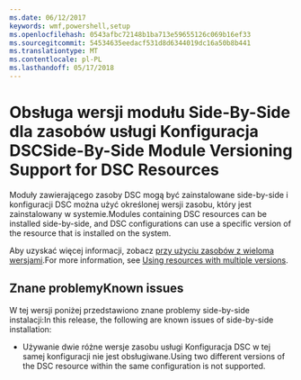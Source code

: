 ```yaml
---
ms.date: 06/12/2017
keywords: wmf,powershell,setup
ms.openlocfilehash: 0543afbc72148b1ba713e59655126c069b16ef33
ms.sourcegitcommit: 54534635eedacf531d8d6344019dc16a50b8b441
ms.translationtype: MT
ms.contentlocale: pl-PL
ms.lasthandoff: 05/17/2018
---
```

# <a name="side-by-side-module-versioning-support-for-dsc-resources"></a><span data-ttu-id="bc13f-102">Obsługa wersji modułu Side-By-Side dla zasobów usługi Konfiguracja DSC</span><span class="sxs-lookup"><span data-stu-id="bc13f-102">Side-By-Side Module Versioning Support for DSC Resources</span></span>

<span data-ttu-id="bc13f-103">Moduły zawierającego zasoby DSC mogą być zainstalowane side-by-side i konfiguracji DSC można użyć określonej wersji zasobu, który jest zainstalowany w systemie.</span><span class="sxs-lookup"><span data-stu-id="bc13f-103">Modules containing DSC resources can be installed side-by-side, and DSC configurations can use a specific version of the resource that is installed on the system.</span></span>

<span data-ttu-id="bc13f-104">Aby uzyskać więcej informacji, zobacz [przy użyciu zasobów z wieloma wersjami](https://msdn.microsoft.com/powershell/dsc/sxsresource).</span><span class="sxs-lookup"><span data-stu-id="bc13f-104">For more information, see [Using resources with multiple versions](https://msdn.microsoft.com/powershell/dsc/sxsresource).</span></span>

## <a name="known-issues"></a><span data-ttu-id="bc13f-105">Znane problemy</span><span class="sxs-lookup"><span data-stu-id="bc13f-105">Known issues</span></span>

<span data-ttu-id="bc13f-106">W tej wersji poniżej przedstawiono znane problemy side-by-side instalacji:</span><span class="sxs-lookup"><span data-stu-id="bc13f-106">In this release, the following are known issues of side-by-side installation:</span></span>

-   <span data-ttu-id="bc13f-107">Używanie dwie różne wersje zasobu usługi Konfiguracja DSC w tej samej konfiguracji nie jest obsługiwane.</span><span class="sxs-lookup"><span data-stu-id="bc13f-107">Using two different versions of the DSC resource within the same configuration is not supported.</span></span>
